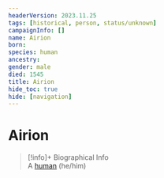 ```yaml
---
headerVersion: 2023.11.25
tags: [historical, person, status/unknown]
campaignInfo: []
name: Airion
born:
species: human
ancestry:
gender: male
died: 1545
title: Airion
hide_toc: true
hide: [navigation]
---
```

# Airion
>[!info]+ Biographical Info  
> A [human](<../../species/humans/humans.md>) (he/him)  
> 

